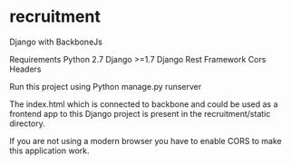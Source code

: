 # recruitment
Django with BackboneJs

Requirements
Python 2.7
Django >=1.7
Django Rest Framework
Cors Headers

Run this project using
Python manage.py runserver

The index.html which is connected to backbone and could be used as a frontend app to this Django project is present
in the recruitment/static directory.

If you are not using a modern browser you have to enable CORS to make this application work.

